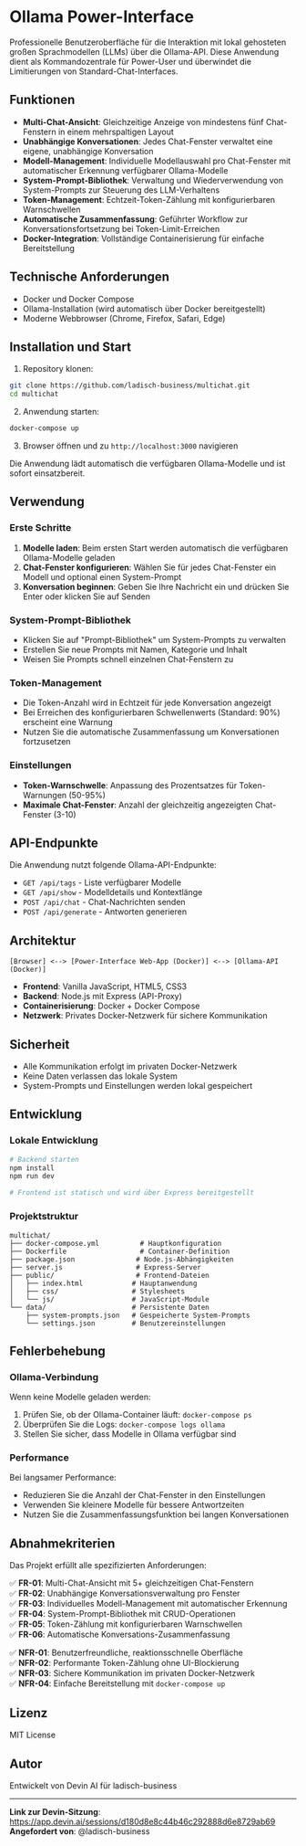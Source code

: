 # Ollama Power-Interface

Professionelle Benutzeroberfläche für die Interaktion mit lokal gehosteten großen Sprachmodellen (LLMs) über die Ollama-API. Diese Anwendung dient als Kommandozentrale für Power-User und überwindet die Limitierungen von Standard-Chat-Interfaces.

## Funktionen

- **Multi-Chat-Ansicht**: Gleichzeitige Anzeige von mindestens fünf Chat-Fenstern in einem mehrspaltigen Layout
- **Unabhängige Konversationen**: Jedes Chat-Fenster verwaltet eine eigene, unabhängige Konversation
- **Modell-Management**: Individuelle Modellauswahl pro Chat-Fenster mit automatischer Erkennung verfügbarer Ollama-Modelle
- **System-Prompt-Bibliothek**: Verwaltung und Wiederverwendung von System-Prompts zur Steuerung des LLM-Verhaltens
- **Token-Management**: Echtzeit-Token-Zählung mit konfigurierbaren Warnschwellen
- **Automatische Zusammenfassung**: Geführter Workflow zur Konversationsfortsetzung bei Token-Limit-Erreichen
- **Docker-Integration**: Vollständige Containerisierung für einfache Bereitstellung

## Technische Anforderungen

- Docker und Docker Compose
- Ollama-Installation (wird automatisch über Docker bereitgestellt)
- Moderne Webbrowser (Chrome, Firefox, Safari, Edge)

## Installation und Start

1. Repository klonen:
```bash
git clone https://github.com/ladisch-business/multichat.git
cd multichat
```

2. Anwendung starten:
```bash
docker-compose up
```

3. Browser öffnen und zu `http://localhost:3000` navigieren

Die Anwendung lädt automatisch die verfügbaren Ollama-Modelle und ist sofort einsatzbereit.

## Verwendung

### Erste Schritte

1. **Modelle laden**: Beim ersten Start werden automatisch die verfügbaren Ollama-Modelle geladen
2. **Chat-Fenster konfigurieren**: Wählen Sie für jedes Chat-Fenster ein Modell und optional einen System-Prompt
3. **Konversation beginnen**: Geben Sie Ihre Nachricht ein und drücken Sie Enter oder klicken Sie auf Senden

### System-Prompt-Bibliothek

- Klicken Sie auf "Prompt-Bibliothek" um System-Prompts zu verwalten
- Erstellen Sie neue Prompts mit Namen, Kategorie und Inhalt
- Weisen Sie Prompts schnell einzelnen Chat-Fenstern zu

### Token-Management

- Die Token-Anzahl wird in Echtzeit für jede Konversation angezeigt
- Bei Erreichen des konfigurierbaren Schwellenwerts (Standard: 90%) erscheint eine Warnung
- Nutzen Sie die automatische Zusammenfassung um Konversationen fortzusetzen

### Einstellungen

- **Token-Warnschwelle**: Anpassung des Prozentsatzes für Token-Warnungen (50-95%)
- **Maximale Chat-Fenster**: Anzahl der gleichzeitig angezeigten Chat-Fenster (3-10)

## API-Endpunkte

Die Anwendung nutzt folgende Ollama-API-Endpunkte:

- `GET /api/tags` - Liste verfügbarer Modelle
- `GET /api/show` - Modelldetails und Kontextlänge
- `POST /api/chat` - Chat-Nachrichten senden
- `POST /api/generate` - Antworten generieren

## Architektur

```
[Browser] <--> [Power-Interface Web-App (Docker)] <--> [Ollama-API (Docker)]
```

- **Frontend**: Vanilla JavaScript, HTML5, CSS3
- **Backend**: Node.js mit Express (API-Proxy)
- **Containerisierung**: Docker + Docker Compose
- **Netzwerk**: Privates Docker-Netzwerk für sichere Kommunikation

## Sicherheit

- Alle Kommunikation erfolgt im privaten Docker-Netzwerk
- Keine Daten verlassen das lokale System
- System-Prompts und Einstellungen werden lokal gespeichert

## Entwicklung

### Lokale Entwicklung

```bash
# Backend starten
npm install
npm run dev

# Frontend ist statisch und wird über Express bereitgestellt
```

### Projektstruktur

```
multichat/
├── docker-compose.yml          # Hauptkonfiguration
├── Dockerfile                  # Container-Definition
├── package.json               # Node.js-Abhängigkeiten
├── server.js                  # Express-Server
├── public/                    # Frontend-Dateien
│   ├── index.html            # Hauptanwendung
│   ├── css/                  # Stylesheets
│   └── js/                   # JavaScript-Module
└── data/                     # Persistente Daten
    ├── system-prompts.json   # Gespeicherte System-Prompts
    └── settings.json         # Benutzereinstellungen
```

## Fehlerbehebung

### Ollama-Verbindung

Wenn keine Modelle geladen werden:
1. Prüfen Sie, ob der Ollama-Container läuft: `docker-compose ps`
2. Überprüfen Sie die Logs: `docker-compose logs ollama`
3. Stellen Sie sicher, dass Modelle in Ollama verfügbar sind

### Performance

Bei langsamer Performance:
- Reduzieren Sie die Anzahl der Chat-Fenster in den Einstellungen
- Verwenden Sie kleinere Modelle für bessere Antwortzeiten
- Nutzen Sie die Zusammenfassungsfunktion bei langen Konversationen

## Abnahmekriterien

Das Projekt erfüllt alle spezifizierten Anforderungen:

✅ **FR-01**: Multi-Chat-Ansicht mit 5+ gleichzeitigen Chat-Fenstern  
✅ **FR-02**: Unabhängige Konversationsverwaltung pro Fenster  
✅ **FR-03**: Individuelles Modell-Management mit automatischer Erkennung  
✅ **FR-04**: System-Prompt-Bibliothek mit CRUD-Operationen  
✅ **FR-05**: Token-Zählung mit konfigurierbaren Warnschwellen  
✅ **FR-06**: Automatische Konversations-Zusammenfassung  

✅ **NFR-01**: Benutzerfreundliche, reaktionsschnelle Oberfläche  
✅ **NFR-02**: Performante Token-Zählung ohne UI-Blockierung  
✅ **NFR-03**: Sichere Kommunikation im privaten Docker-Netzwerk  
✅ **NFR-04**: Einfache Bereitstellung mit `docker-compose up`  

## Lizenz

MIT License

## Autor

Entwickelt von Devin AI für ladisch-business

---

**Link zur Devin-Sitzung**: https://app.devin.ai/sessions/d180d8e8c44b46c292888d6e8729ab69  
**Angefordert von**: @ladisch-business
